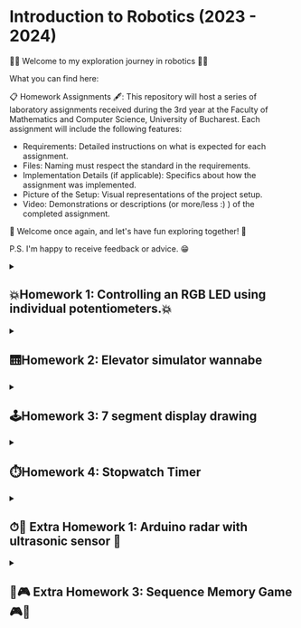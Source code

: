 # Introduction to Robotics (2023 - 2024)

🤖🥁 Welcome to my exploration journey in robotics 🥁🤖

What you can find here:

📋 Homework Assignments 🖋: This repository will host a series of laboratory assignments received during the 3rd year at the Faculty of Mathematics and Computer Science, University of Bucharest. Each assignment will include the following features:

* Requirements: Detailed instructions on what is expected for each assignment.
* Files: Naming must respect the standard in the requirements.
* Implementation Details (if applicable): Specifics about how the assignment was implemented.
* Picture of the Setup: Visual representations of the project setup.
* Video: Demonstrations or descriptions (or more/less :) ) of the completed assignment.

🥳 Welcome once again, and let's have fun exploring together! 🥳

P.S. I'm happy to receive feedback or advice. 😁
<details>
  <summary><h2> 💥Homework 1: Controlling an RGB LED using individual potentiometers.💥</h2></summary>
  <strong>Technical Task:</strong> Use a separate potentiometer for controlling each color of the RGB LED:Red, Green, and Blue. This control must leverage digital electronics. Specifically, you need to read the potentiometer’s value with Arduino and then write a mapped value to the LED pins.  <br><br/>
  
  <strong>Components:</strong>
  * RGB LED (At least 1)
  * Potentiometers (At least 3)
  * Resistors and wires as needed <br><br/>

  <strong>Setup Picture:</strong>
 ![Homework_1](https://github.com/CilteaIoana/IntroductionToRobotics/assets/115061960/e3c95c93-4003-4204-866c-65283cf11b56)

  <strong>Task Showcase:</strong>
  https://www.youtube.com/watch?v=9MZqbJrcT3w&ab_channel=IoanaC.

</details>


<details>

<summary><h2>🛗Homework 2: Elevator simulator wannabe </h2></summary>
  <strong>Technical Task:</strong> 
 Design a control system that simulates a 3-floor elevator using the Arduino platform. Here are the specific requirements:<br><br/>
-> LED Indicators: Each of the 3 LEDs should represent one of the 3 floors. The LED corresponding to the current floor should light up. Additionally, another LED should represent the elevator’s operational state. It should blink when the elevator is moving and remain static when stationary.<br><br/>
-> Buttons: Implement 3 buttons that represent the call buttons from the 3 floors. When pressed, the elevator should simulate movement towards the floor after a short interval (2-3 seconds).
-> State Change & Timers: If the elevator is already at the desired floor, pressing the button for that floor should have no effect. Otherwise, after a button press, the elevator should ”wait for the doors to close” and then
”move” to the corresponding floor. If the elevator is in movement, it should either do nothing or it should stack its decision (get to the first programmed floor, open the doors, wait, close them and then go to the next desired floor).<br><br/>
-> Debounce: Remember to implement debounce for the buttons to avoid
unintentional repeated button presses.. <br><br/>

  
  <strong>Components:</strong>
* LEDs (At least 4: 3 for the floors and 1 for the elevator’s operational state)
* Buttons (At least 3 for floor calls)
* Resistors and wires as needed

  <strong>Setup Picture:</strong>
![Homework_2](https://github.com/CilteaIoana/IntroductionToRobotics/assets/115061960/a7c8601c-b7da-43ee-97cd-8969e4bdb5f2)


  <strong>Task Showcase:</strong>
  https://www.youtube.com/watch?v=TYBvZ8O9zY4&ab_channel=IoanaC.
  </details>


  <details>

<summary><h2>🕹️Homework 3: 7 segment display drawing </h2></summary>
  <strong>Summary:</strong> 
 The task involves using a joystick to control the position of a segment and "draw" on a display. The segment's movement should be natural, meaning it can only jump to neighboring positions without passing through obstacles.  <br><br/>
 The initial position must be on the decimal point (DP), and the current position blinks continuously. Using the joystick allows you to move to neighboring positions, and short pressing the button toggles the segment's state from ON to OFF or vice versa.  <br><br/>
 Long pressing the button resets the entire display by turning off all segments and moving the current position back to the decimal point. <br><br/>
  
  <strong>Components:</strong>
* 1 7-segment display
* 1 joystick
* resistors and wires (per logic)

  <strong>Setup Picture:</strong>
![Homework_3](https://github.com/CilteaIoana/IntroductionToRobotics/assets/115061960/b227829b-e34c-44ac-89c1-94128d204988)


  <strong>Task Showcase:</strong>
 https://www.youtube.com/shorts/QK71D3ZvcvM
  </details>

  <details>

<summary><h2>⏱️Homework 4: Stopwatch Timer </h2></summary>
  <strong>Summary:</strong> 
 The project involves creating a stopwatch timer using a 4-digit 7-segment display and three buttons.
 The timer counts in tenths of a second and includes a lap-saving feature akin to basic phone stopwatch functions. <br><br/>

The initial display value is "000.0," and the buttons have specific functions:

Button 1: Starts or pauses the timer.<br><br/>
Button 2: Resets (if in pause mode) and resets saved laps (if in lap viewing mode).<br><br/>
Button 3: Saves laps (if in counting mode) and cycles through the last four saved laps.<br><br/>

<strong>The workflow includes:</strong> 

The display shows "000.0." Pressing the Start button initiates the timer.
During the timer, pressing the lap button saves the timer's value in memory (up to 4 laps). The 5th press overrides the 1st saved lap. Resetting during the timer or pressing pause has specific outcomes.
In Pause Mode, the lap button is inactive. Pressing reset sets the display to "000.0."
After a reset, pressing the lap button cycles through saved laps. Continuous pressing cycles through laps continuously. Resetting in this state clears all flags and sets the timer to "000.0."

<strong>Key considerations:</strong> 

-> Ensure a dot separates seconds from tenths of a second.
-> Display all digits; for instance, "20.4" seconds should display as "020.4." <br><br/>
  
  <strong>Components:</strong>
* 1 4-digit 7-segment display
* 3 buttons
* resistors and wires (per logic)
  
  <strong>Setup Picture:</strong>
![Homework_4](https://github.com/CilteaIoana/IntroductionToRobotics/assets/115061960/7ba225b7-830e-419f-b632-7a69d0e67c46)



  <strong>Task Showcase:</strong>
  https://www.youtube.com/watch?v=QGhUVrdu3Q8&ab_channel=IoanaC.
  </details>

  <details>
<summary><h2>⏱🌟 Extra Homework 1: Arduino radar with ultrasonic sensor 🌟</h2></summary>
<strong>Summary:</strong> 📜 <br><br/>
This project transforms our Arduino into a functioning radar system 📡.
Using an ultrasonic sensor attached to a servo motor, it scans the surroundings to
detect objects. The Arduino script efficiently controls the motor, sweeping it
across an arc 🔄 and using the ultrasonic sensor to gauge distances 📏.
These measurements are then communicated to a Processing application.
<br><br/>
The Processing script brings the data to life on the screen 🖥️, depicting a radar interface.
It visualizes the detected objects based on their distance and angle relative to the sensor.
This real-time display mimics a traditional radar screen, updating continuously as the Arduino feeds it new data 🔄.<br><br/>

<strong>Components:</strong> 🛠️

* SG90 Micro-servo motor
* Arduino Uno 🧠
* Breadboard
* Ultrasonic Sensor - HC-SR04 (Generic) 📏
* Wires (per logic) 🔌

<strong>Apps and platforms:</strong> 💻
* Arduino IDE
* Processing
  
<strong>Setup Picture:</strong> 📷<br><br/>
  <img src="https://github.com/CilteaIoana/IntroductionToRobotics/assets/115061960/b199e813-a583-49d2-9537-5f612b713c95" width="350" alt="Radar2">
  <img src="https://github.com/CilteaIoana/IntroductionToRobotics/assets/115061960/ab029731-e67f-497e-a5de-6bee587f1461" width="350" alt="Radar1"><br><br/>


 <strong>Task Showcase:</strong> 🎥

https://www.youtube.com/watch?v=kTMWoeHirrA&ab_channel=IoanaC.

  </details>
  
  
  <details>
<summary><h2>🧠🎮 Extra Homework 3: Sequence Memory Game 🎮🧠</h2></summary>
<strong>Summary:</strong> 📜<br><br/>
🤖 This Arduino project is for a memory game involving LEDs 💡 and sounds 🔊. Players must replicate an increasing sequence shown 
    by illuminated LEDs and accompanied by distinct tones, triggered by pressing corresponding buttons 🎛️. 
    The game progressively becomes more challenging with each level 📈. If a player makes a mistake, the game emits 
    an error sound 🔊, lights up a red LED 🔴, and resets. Success in following the sequence correctly leads to 
    the next level 🏆, a success tone 🎶, and a brief green LED flash 💚. The project aims to create an interactive and 
    entertaining memory challenge using simple electronic components 🕹️.<br><br/>
    
<strong>Components:</strong> 🛠️

* 4 LEDs 💡
* 1 RGB LED 🌈
* 4 Buttons 🎛️
* 1 Buzzer 🔊
* Resistors and Wires (per logic)🔌
* Arduino Uno 🧠
* Breadboard 

  
<strong>Setup Picture:</strong> 📷<br><br/>
<img src="https://github.com/CilteaIoana/IntroductionToRobotics/assets/115061960/8c6c2dd4-b92c-4dc0-ae16-994bc572b51a" width="350" alt="SequenceMemoryGame1">
<img src="https://github.com/CilteaIoana/IntroductionToRobotics/assets/115061960/ae724443-2e00-4d68-8a74-7744e5df14da" width="350" alt="SequenceMemoryGame2"><br><br/>

<strong>Task Showcase:</strong> 🎥

https://www.youtube.com/watch?v=g-nc0rn7rrA&ab_channel=IoanaC.

</details>
